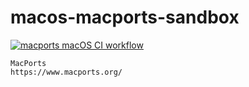 # macos-macports-sandbox

[![macports macOS CI workflow](https://github.com/githubfoam/macos-macports-sandbox/actions/workflows/macports-workflow.yml/badge.svg?branch=main)](https://github.com/githubfoam/macos-macports-sandbox/actions/workflows/macports-workflow.yml)  

~~~
MacPorts 
https://www.macports.org/
~~~

